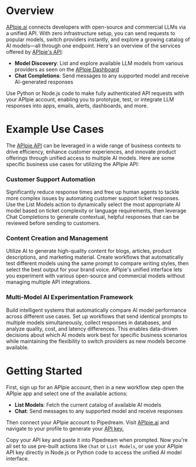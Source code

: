 # Overview

[APIpie.ai](https://apipie.ai) connects developers with open-source and commercial LLMs via a unified API. With zero infrastructure setup, you can send requests to popular models, switch providers instantly, and explore a growing catalog of AI models—all through one endpoint. Here's an overview of the services offered by [APIpie's API](https://apipie.ai):

- **Model Discovery**: List and explore available LLM models from various providers as seen on the [APIpie Dashboard](https://apipie.ai/dashboard)
- **Chat Completions**: Send messages to any supported model and receive AI-generated responses

Use Python or Node.js code to make fully authenticated API requests with your APIpie account, enabling you to prototype, test, or integrate LLM responses into apps, emails, alerts, dashboards, and more.

# Example Use Cases

The [APIpie API](https://apipie.ai) can be leveraged in a wide range of business contexts to drive efficiency, enhance customer experiences, and innovate product offerings through unified access to multiple AI models. Here are some specific business use cases for utilizing the APIpie API:

### **Customer Support Automation**

Significantly reduce response times and free up human agents to tackle more complex issues by automating customer support ticket responses. Use the List Models action to dynamically select the most appropriate AI model based on ticket complexity or language requirements, then leverage Chat Completions to generate contextual, helpful responses that can be reviewed before sending to customers.

### **Content Creation and Management**

Utilize AI to generate high-quality content for blogs, articles, product descriptions, and marketing material. Create workflows that automatically test different models using the same prompt to compare writing styles, then select the best output for your brand voice. APIpie's unified interface lets you experiment with various open-source and commercial models without managing multiple API integrations.

### **Multi-Model AI Experimentation Framework**

Build intelligent systems that automatically compare AI model performance across different use cases. Set up workflows that send identical prompts to multiple models simultaneously, collect responses in databases, and analyze quality, cost, and latency differences. This enables data-driven decisions about which AI models work best for specific business scenarios while maintaining the flexibility to switch providers as new models become available.

# Getting Started

First, sign up for an APIpie account, then in a new workflow step open the APIpie app and select one of the available actions:

- **List Models**: Fetch the current catalog of available AI models
- **Chat**: Send messages to any supported model and receive responses

Then connect your APIpie account to Pipedream. Visit [APIpie.ai](https://apipie.ai) and navigate to your profile to generate your [API key.](https://apipie.ai/profile/api-keys)

Copy your API key and paste it into Pipedream when prompted. Now you're all set to use pre-built actions like `Chat` or `List Models`, or use your APIpie API key directly in Node.js or Python code to access the unified AI model interface.
